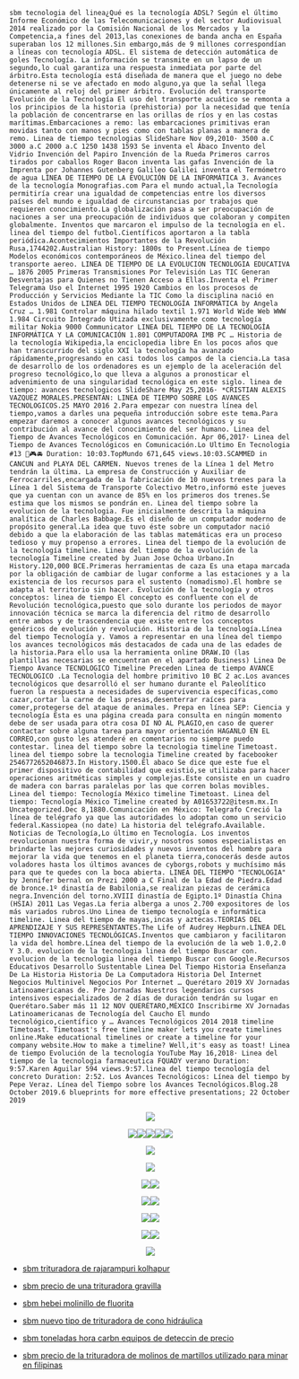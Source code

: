 
```
sbm tecnologia del linea¿Qué es la tecnología ADSL? Según el último Informe Económico de las Telecomunicaciones y del sector Audiovisual 2014 realizado por la Comisión Nacional de los Mercados y la Competencia,a fines del 2013,las conexiones de banda ancha en España superaban los 12 millones.Sin embargo,más de 9 millones correspondían a líneas con tecnología ADSL. El sistema de detección automática de goles Tecnología. La información se transmite en un lapso de un segundo,lo cual garantiza una respuesta inmediata por parte del árbitro.Esta tecnología está diseñada de manera que el juego no debe detenerse ni se ve afectado en modo alguno,ya que la señal llega únicamente al reloj del primer árbitro. Evolución del transporte Evolución de la Tecnología El uso del transporte acuático se remonta a los principios de la historia (prehistoria) por la necesidad que tenía la población de concentrarse en las orillas de ríos y en las costas marítimas.Embarcaciones a remo: las embarcaciones primitivas eran movidas tanto con manos y pies como con tablas planas a manera de remo. Linea de tiempo tecnologias SlideShare Nov 09,2010· 3500 a.C 3000 a.C 2000 a.C 1250 1438 1593 Se inventa el Ábaco Invento del Vidrio Invención del Papiro Invención de la Rueda Primeros carros tirados por caballos Roger Bacon inventa las gafas Invención de la Imprenta por Johannes Gutenberg Galileo Galilei inventa el Termómetro de agua LÍNEA DE TIEMPO DE LA EVOLUCIÓN DE LA INFORMÁTICA 3. Avances de la tecnología Monografias.com Para el mundo actual,la Tecnología permitiría crear una igualdad de competencias entre los diversos países del mundo e igualdad de circunstancias por trabajos que requieren conocimiento.La globalización pasa a ser preocupación de naciones a ser una preocupación de individuos que colaboran y compiten globalmente. Inventos que marcaron el impulso de la tecnología en el. linea del tiempo del futbol.Científicos aportaron a la tabla periódica.Acontecimientos Importantes de la Revolución Rusa,1744202.Australian History: 1800s to Present.Línea de tiempo Modelos económicos contemporáneos de México.linea del tiempo del transporte aereo. LINEA DE TIEMPO DE LA EVOLUCION TECNOLOGIA EDUCATIVA … 1876 2005 Primeras Transmisiones Por Televisión Las TIC Generan Desventajas para Quienes no Tienen Acceso a Ellas.Inventa el Primer Telegrama Uso el Internet 1995 1920 Cambios en los procesos de Producción y Servicios Mediante la TIC Como la disciplina nació en Estados Unidos de LINEA DEL TIEMPO TECNOLOGÍA INFORMÁTICA by Angela Cruz … 1.981 Controlar máquina hilado textil 1.971 World Wide Web WWW 1.984 Circuito Integrado Utizada exclusivamente como tecnología militar Nokia 9000 Communicator LINEA DEL TIEMPO DE LA TECNOLOGÍA INFORMÁTICA Y LA COMUNICACIÓN 1.801 COMPUTADORA IMB PC … Historia de la tecnología Wikipedia,la enciclopedia libre En los pocos años que han transcurrido del siglo XXI la tecnología ha avanzado rápidamente,progresando en casi todos los campos de la ciencia.La tasa de desarrollo de los ordenadores es un ejemplo de la aceleración del progreso tecnológico,lo que lleva a algunos a pronosticar el advenimiento de una singularidad tecnológica en este siglo. linea de tiempo: avances tecnologicos SlideShare May 25,2016· *CRISTIAN ALEXIS VAZQUEZ MORALES.PRESENTAN: LINEA DE TIEMPO SOBRE LOS AVANCES TECNOLOGICOS.25 MAYO 2016 2.Para empezar con nuestra línea del tiempo,vamos a darles una pequeña introducción sobre este tema.Para empezar daremos a conocer algunos avances tecnológicos y su contribución al avance del conocimiento del ser humano. Linea del Tiempo de Avances Tecnológicos en Comunicación. Apr 06,2017· Linea del Tiempo de Avances Tecnológicos en Comunicación.Lo Ultimo En Tecnologia #13 📲🎮🚘 Duration: 10:03.TopMundo 671,645 views.10:03.SCAMMED in CANCUN and PLAYA DEL CARMEN. Nuevos trenes de la Línea 1 del Metro tendrán la última. La empresa de Construcción y Auxiliar de Ferrocarriles,encargada de la fabricación de 10 nuevos trenes para la Línea 1 del Sistema de Transporte Colectivo Metro,informó este jueves que ya cuentan con un avance de 85% en los primeros dos trenes.Se estima que los mismos se pondrán en. Linea del tiempo sobre la evolucion de la tecnologia. Fue inicialmente descrita la máquina analítica de Charles Babbage.Es el diseño de un computador moderno de propósito general.La idea que tuvo éste sobre un computador nació debido a que la elaboración de las tablas matemáticas era un proceso tedioso y muy propenso a errores. Linea del tiempo de la evolución de la tecnología timeline. Linea del tiempo de la evolución de la tecnología Timeline created by Juan Jose Ochoa Urbano.In History.120,000 BCE.Primeras herramientas de caza Es una etapa marcada por la obligación de cambiar de lugar conforme a las estaciones y a la existencia de los recursos para el sustento (nomadismo).El hombre se adapta al territorio sin hacer. Evolución de la tecnología y otros conceptos: linea de tiempo El concepto es confluente con el de Revolución tecnológica,puesto que solo durante los periodos de mayor innovación técnica se marca la diferencia del ritmo de desarrollo entre ambos y de trascendencia que existe entre los conceptos genéricos de evolución y revolución. Historia de la tecnología.Línea del tiempo Tecnología y. Vamos a representar en una línea del tiempo los avances tecnológicos más destacados de cada una de las edades de la historia.Para ello usa la herramienta online DRAW.IO (las plantillas necesarias se encuentran en el apartado Business) Linea De Tiempo Avance TECNOLOGICO Timeline Preceden Linea de tiempo AVANCE TECNOLOGICO .La Tecnologia del hombre primitivo 10 BC 2 ac.Los avances tecnológicos que desarrolló el ser humano durante el Paleolítico fueron la respuesta a necesidades de supervivencia específicas,como cazar,cortar la carne de las presas,desenterrar raíces para comer,protegerse del ataque de animales. Prepa en línea SEP: Ciencia y tecnología Esta es una página creada para consulta en ningún momento debe de ser usada para otra cosa DI NO AL PLAGIO,en caso de querer contactar sobre alguna tarea para mayor orientación HAGANLO EN EL CORREO,con gusto les atenderé en comentarios no siempre puedo contestar. linea del tiempo sobre la tecnologia timeline Timetoast. linea del tiempo sobre la tecnologia Timeline created by facebooker 2546772652046873.In History.1500.El abaco Se dice que este fue el primer dispositivo de contabilidad que existió,se utilizaba para hacer operaciones aritméticas simples y complejas.Este consiste en un cuadro de madera con barras paralelas por las que corren bolas movibles. Linea del tiempo: Tecnología México timeline Timetoast. Linea del tiempo: Tecnología México Timeline created by A01653722@itesm.mx.In Uncategorized.Dec 8,1880.Comunicación en México: Telegrafo Creció la línea de telégrafo ya que las autoridades lo adoptan como un servicio federal.Kassiopea (no date) La historia del telégrafo.Available. Noticias de Tecnología,Lo último en Tecnología. Los inventos revolucionan nuestra forma de vivir,y nosotros somos especialistas en brindarte las mejores curiosidades y nuevos inventos del hombre para mejorar la vida que tenemos en el planeta tierra,conocerás desde autos voladores hasta los últimos avances de cyborgs,robots y muchísimo más para que te quedes con la boca abierta. LINEA DEL TIEMPO "TECNOLOGIA" by Jennifer bernal on Prezi 2000 a C Final de la Edad de Piedra.Edad de bronce.1º dinastía de Babilonia,se realizan piezas de cerámica negra.Invención del torno.XVIII dinastía de Egipto.1º Dinastía China (HSIA) 2011 Las Vegas.La feria alberga a unos 2.700 expositores de los más variados rubros.Uno Linea de tiempo tecnología e informática timeline. Linea del tiempo de mayas,incas y aztecas.TEORIAS DEL APRENDIZAJE Y SUS REPRESENTANTES.The Life of Audrey Hepburn.LÍNEA DEL TIEMPO INNOVACIONES TECNOLÓGICAS.Inventos que cambiaron y facilitaron la vida del hombre.Línea del tiempo de la evolución de la web 1.0,2.0 Y 3.0. evolucion de la tecnologia linea del tiempo Buscar con. evolucion de la tecnologia linea del tiempo Buscar con Google.Recursos Educativos Desarrollo Sustentable Linea Del Tiempo Historia Enseñanza De La Historia Historia De La Computadora Historia Del Internet Negocios Multinivel Negocios Por Internet … Querétaro 2019 XV Jornadas Latinoamericanas de. Pre Jornadas Nuestros legendarios cursos intensivos especializados de 2 días de duración tendrán su lugar en Querétaro.Saber más 11 12 NOV QUERÉTARO,MÉXICO Inscribirme XV Jornadas Latinoamericanas de Tecnología del Caucho El mundo tecnológico,científico y … Avances Tecnológicos 2014 2018 timeline Timetoast. Timetoast's free timeline maker lets you create timelines online.Make educational timelines or create a timeline for your company website.How to make a timeline? Well,it's easy as toast! Linea de tiempo Evolución de la tecnología YouTube May 16,2018· Linea del tiempo de la tecnologia farmaceutica FQUADY verano Duration: 9:57.Karen Aguilar 594 views.9:57.linea del tiempo tecnología del concreto Duration: 2:52. Los Avances Tecnológicos: Línea del tiempo by Pepe Veraz. Línea del Tiempo sobre los Avances Tecnológicos.Blog.28 October 2019.6 blueprints for more effective presentations; 22 October 2019 
```

<div align="center">

<a href="https://es-crusher.shibang-china.com/github&k=sbm+tecnologia+del+linea"><img src="https://static.shibang-china.com/es/crusher/logo.jpg"></a>

<a href="https://es-crusher.shibang-china.com/github&k=sbm+tecnologia+del+linea"><img src="https://static.shibang-china.com/es/crusher/index.jpg"></a><a href="https://es-crusher.shibang-china.com/material.htmlgithub&k=sbm+tecnologia+del+linea"><img src="https://static.shibang-china.com/es/crusher/material.jpg"></a><a href="https://es-crusher.shibang-china.com/application.htmlgithub&k=sbm+tecnologia+del+linea"><img src="https://static.shibang-china.com/es/crusher/application.jpg"></a><a href="https://es-crusher.shibang-china.com/aboutus.htmlgithub&k=sbm+tecnologia+del+linea"><img src="https://static.shibang-china.com/es/crusher/aboutus.jpg"></a><a href="https://es-crusher.shibang-china.com/contact.htmlgithub&k=sbm+tecnologia+del+linea"><img src="https://static.shibang-china.com/es/crusher/contact.jpg"></a>

<a href="https://es-crusher.shibang-china.com/github&k=sbm+tecnologia+del+linea"><img src="https://static.shibang-china.com/es/crusher/banner.jpg"></a>

<a href="https://swt.shibang-china.com/github&k=sbm+tecnologia+del+linea"><img src="https://static.shibang-china.com/es/crusher/text.jpg"></a>

<a href="https://swt.shibang-china.com/github&k=sbm+tecnologia+del+linea"><img src="https://static.shibang-china.com/es/crusher/chat.jpg"></a><a href="https://es-crusher.shibang-china.com/contact.htmlgithub&k=sbm+tecnologia+del+linea"><img src="https://static.shibang-china.com/es/crusher/message.jpg"></a>

<a href="https://es-crusher.shibang-china.com/products/pe.htmlgithub&k=sbm+tecnologia+del+linea"><img src="https://static.shibang-china.com/es/crusher/pe.jpg"></a><a href="https://es-crusher.shibang-china.com/products/pf.htmlgithub&k=sbm+tecnologia+del+linea"><img src="https://static.shibang-china.com/es/crusher/pf.jpg"></a>

<a href="https://es-crusher.shibang-china.com/products/hpt.htmlgithub&k=sbm+tecnologia+del+linea"><img src="https://static.shibang-china.com/es/crusher/hpt.jpg"></a><a href="https://es-crusher.shibang-china.com/products/vsi.htmlgithub&k=sbm+tecnologia+del+linea"><img src="https://static.shibang-china.com/es/crusher/vsi.jpg"></a>

<a href="https://es-crusher.shibang-china.com/products/klv.htmlgithub&k=sbm+tecnologia+del+linea"><img src="https://static.shibang-china.com/es/crusher/klv.jpg"></a><a href="https://es-crusher.shibang-china.com/products/portable.htmlgithub&k=sbm+tecnologia+del+linea"><img src="https://static.shibang-china.com/es/crusher/portable.jpg"></a>

<a href="https://swt.shibang-china.com/github&k=sbm+tecnologia+del+linea"><img src="https://static.shibang-china.com/es/crusher/case.jpg"></a>

</div>


* [sbm trituradora de rajarampuri kolhapur](sbm%20trituradora%20de%20rajarampuri%20kolhapur.md)

* [sbm precio de una trituradora gravilla](sbm%20precio%20de%20una%20trituradora%20gravilla.md)

* [sbm hebei molinillo de fluorita](sbm%20hebei%20molinillo%20de%20fluorita.md)

* [sbm nuevo tipo de trituradora de cono hidráulica](sbm%20nuevo%20tipo%20de%20trituradora%20de%20cono%20hidr%C3%A1ulica.md)

* [sbm toneladas hora carbn equipos de deteccin de precio](sbm%20toneladas%20hora%20carbn%20equipos%20de%20deteccin%20de%20precio.md)

* [sbm precio de la trituradora de molinos de martillos utilizado para minar en filipinas](sbm%20precio%20de%20la%20trituradora%20de%20molinos%20de%20martillos%20utilizado%20para%20minar%20en%20filipinas.md)
